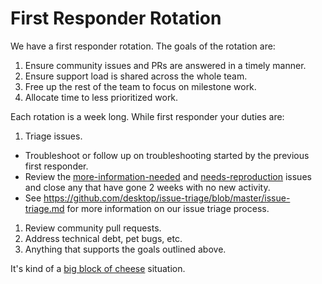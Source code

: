 # First Responder Rotation

We have a first responder rotation. The goals of the rotation are:

1. Ensure community issues and PRs are answered in a timely manner.
1. Ensure support load is shared across the whole team.
1. Free up the rest of the team to focus on milestone work.
1. Allocate time to less prioritized work.

Each rotation is a week long. While first responder your duties are:

1. Triage issues.
  * Troubleshoot or follow up on troubleshooting started by the previous first responder.
  * Review the [more-information-needed](https://github.com/desktop/desktop/issues?q=is%3Aopen+is%3Aissue+label%3Amore-information-needed+sort%3Aupdated-asc) and [needs-reproduction](https://github.com/desktop/desktop/issues?q=is%3Aopen+is%3Aissue+sort%3Aupdated-asc+label%3Aneeds-reproduction) issues and close any that have gone 2 weeks with no new activity.
  * See https://github.com/desktop/issue-triage/blob/master/issue-triage.md for more information on our issue triage process.
1. Review community pull requests.
1. Address technical debt, pet bugs, etc.
1. Anything that supports the goals outlined above.

It's kind of a [big block of cheese](https://www.youtube.com/watch?v=Vm9HZq53rqU) situation.
